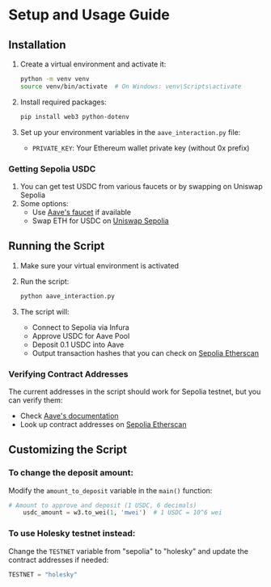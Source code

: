 # Setup and Usage Guide

## Installation

1. Create a virtual environment and activate it:
   ```bash
   python -m venv venv
   source venv/bin/activate  # On Windows: venv\Scripts\activate
   ```

2. Install required packages:
   ```bash
   pip install web3 python-dotenv
   ```

3. Set up your environment variables in the `aave_interaction.py` file:
   - `PRIVATE_KEY`: Your Ethereum wallet private key (without 0x prefix)

### Getting Sepolia USDC
1. You can get test USDC from various faucets or by swapping on Uniswap Sepolia
2. Some options:
   - Use [Aave's faucet](https://app.aave.com/faucet/) if available
   - Swap ETH for USDC on [Uniswap Sepolia](https://app.uniswap.org/)

## Running the Script

1. Make sure your virtual environment is activated
2. Run the script:
   ```bash
   python aave_interaction.py
   ```

3. The script will:
   - Connect to Sepolia via Infura
   - Approve USDC for Aave Pool
   - Deposit 0.1 USDC into Aave
   - Output transaction hashes that you can check on [Sepolia Etherscan](https://sepolia.etherscan.io/)



### Verifying Contract Addresses
The current addresses in the script should work for Sepolia testnet, but you can verify them:
- Check [Aave's documentation](https://docs.aave.com/developers/deployed-contracts/v3-testnet-addresses)
- Look up contract addresses on [Sepolia Etherscan](https://sepolia.etherscan.io/)

## Customizing the Script

### To change the deposit amount:
Modify the `amount_to_deposit` variable in the `main()` function:
```python
# Amount to approve and deposit (1 USDC, 6 decimals)
    usdc_amount = w3.to_wei(1, 'mwei')  # 1 USDC = 10^6 wei
```

### To use Holesky testnet instead:
Change the `TESTNET` variable from "sepolia" to "holesky" and update the contract addresses if needed:
```python
TESTNET = "holesky"
```
